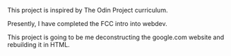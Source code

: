 This project is inspired by The Odin Project curriculum.

Presently, I have completed the FCC intro into webdev.

This project is going to be me deconstructing the google.com website and rebuilding it in HTML.